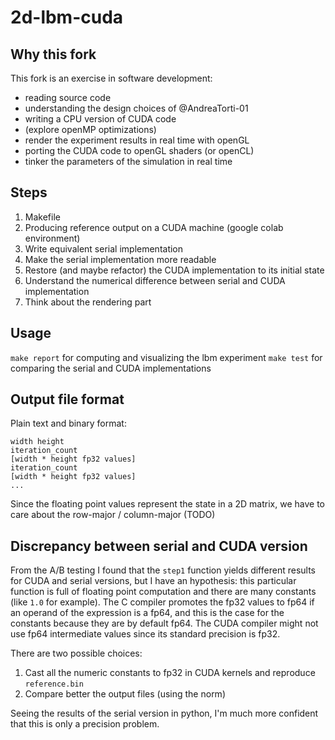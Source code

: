# 2d-lbm-cuda


## Why this fork
This fork is an exercise in software development:
 * reading source code
 * understanding the design choices of @AndreaTorti-01
 * writing a CPU version of CUDA code
 * (explore openMP optimizations)
 * render the experiment results in real time with openGL
 * porting the CUDA code to openGL shaders (or openCL)
 * tinker the parameters of the simulation in real time


## Steps
 1. Makefile
 2. Producing reference output on a CUDA machine (google colab environment)
 3. Write equivalent serial implementation
 4. Make the serial implementation more readable
 5. Restore (and maybe refactor) the CUDA implementation to its initial state
 6. Understand the numerical difference between serial and CUDA implementation
 7. Think about the rendering part


## Usage
`make report` for computing and visualizing the lbm experiment
`make test` for comparing the serial and CUDA implementations


## Output file format
Plain text and binary format:

```
width height
iteration_count
[width * height fp32 values]
iteration_count
[width * height fp32 values]
...
```

Since the floating point values represent the state in a 2D matrix, we have to care about the row-major / column-major (TODO)


## Discrepancy between serial and CUDA version
From the A/B testing I found that the `step1` function yields different results for CUDA and serial versions, but I have an hypothesis: this particular function is full of floating point computation and there are many constants (like `1.0` for example). The C compiler promotes the fp32 values to fp64 if an operand of the expression is a fp64, and this is the case for the constants because they are by default fp64. The CUDA compiler might not use fp64 intermediate values since its standard precision is fp32.

There are two possible choices:
 1. Cast all the numeric constants to fp32 in CUDA kernels and reproduce `reference.bin`
 2. Compare better the output files (using the norm)

Seeing the results of the serial version in python, I'm much more confident that this is only a precision problem.
